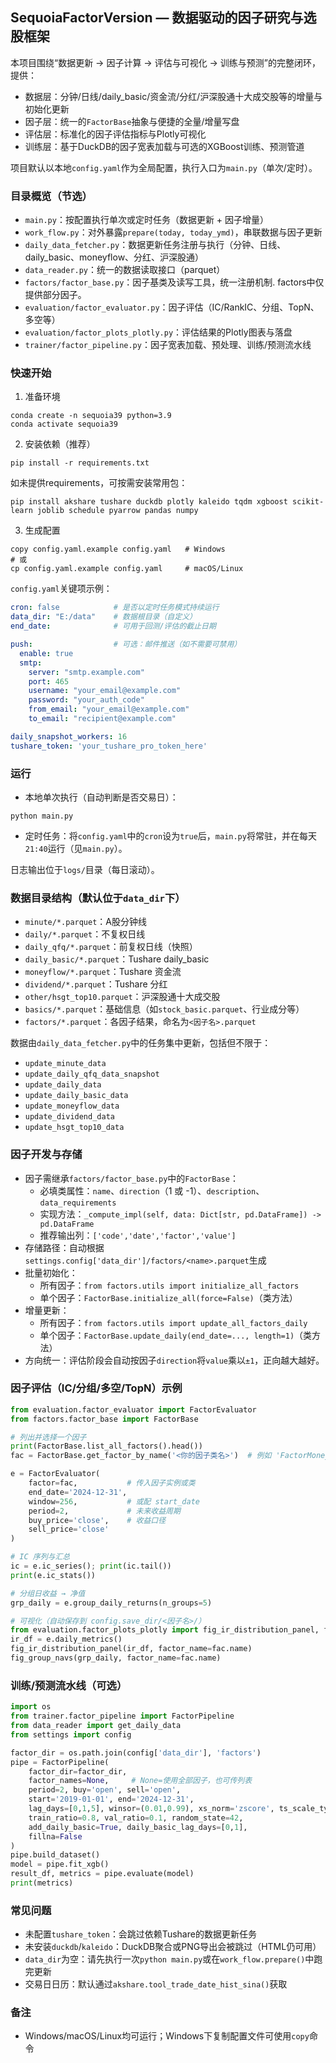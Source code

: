 ## SequoiaFactorVersion — 数据驱动的因子研究与选股框架

本项目围绕“数据更新 → 因子计算 → 评估与可视化 → 训练与预测”的完整闭环，提供：
- 数据层：分钟/日线/daily_basic/资金流/分红/沪深股通十大成交股等的增量与初始化更新
- 因子层：统一的`FactorBase`抽象与便捷的全量/增量写盘
- 评估层：标准化的因子评估指标与Plotly可视化
- 训练层：基于DuckDB的因子宽表加载与可选的XGBoost训练、预测管道

项目默认以本地`config.yaml`作为全局配置，执行入口为`main.py`（单次/定时）。

### 目录概览（节选）
- `main.py`：按配置执行单次或定时任务（数据更新 + 因子增量）
- `work_flow.py`：对外暴露`prepare(today, today_ymd)`，串联数据与因子更新
- `daily_data_fetcher.py`：数据更新任务注册与执行（分钟、日线、daily_basic、moneyflow、分红、沪深股通）
- `data_reader.py`：统一的数据读取接口（parquet）
- `factors/factor_base.py`：因子基类及读写工具，统一注册机制. factors中仅提供部分因子。
- `evaluation/factor_evaluator.py`：因子评估（IC/RankIC、分组、TopN、多空等）
- `evaluation/factor_plots_plotly.py`：评估结果的Plotly图表与落盘
- `trainer/factor_pipeline.py`：因子宽表加载、预处理、训练/预测流水线

### 快速开始
1) 准备环境
```
conda create -n sequoia39 python=3.9
conda activate sequoia39
```

2) 安装依赖（推荐）
```
pip install -r requirements.txt
```
如未提供requirements，可按需安装常用包：
```
pip install akshare tushare duckdb plotly kaleido tqdm xgboost scikit-learn joblib schedule pyarrow pandas numpy
```

3) 生成配置
```
copy config.yaml.example config.yaml   # Windows
# 或
cp config.yaml.example config.yaml     # macOS/Linux
```

`config.yaml`关键项示例：
```yaml
cron: false            # 是否以定时任务模式持续运行
data_dir: "E:/data"    # 数据根目录（自定义）
end_date:              # 可用于回测/评估的截止日期

push:                  # 可选：邮件推送（如不需要可禁用）
  enable: true
  smtp:
    server: "smtp.example.com"
    port: 465
    username: "your_email@example.com"
    password: "your_auth_code"
    from_email: "your_email@example.com"
    to_email: "recipient@example.com"

daily_snapshot_workers: 16
tushare_token: 'your_tushare_pro_token_here'
```

### 运行
- 本地单次执行（自动判断是否交易日）：
```
python main.py
```
- 定时任务：将`config.yaml`中的`cron`设为`true`后，`main.py`将常驻，并在每天`21:40`运行（见`main.py`）。

日志输出位于`logs/`目录（每日滚动）。

### 数据目录结构（默认位于`data_dir`下）
- `minute/*.parquet`：A股分钟线
- `daily/*.parquet`：不复权日线
- `daily_qfq/*.parquet`：前复权日线（快照）
- `daily_basic/*.parquet`：Tushare daily_basic
- `moneyflow/*.parquet`：Tushare 资金流
- `dividend/*.parquet`：Tushare 分红
- `other/hsgt_top10.parquet`：沪深股通十大成交股
- `basics/*.parquet`：基础信息（如`stock_basic.parquet`、行业成分等）
- `factors/*.parquet`：各因子结果，命名为`<因子名>.parquet`

数据由`daily_data_fetcher.py`中的任务集中更新，包括但不限于：
- `update_minute_data`
- `update_daily_qfq_data_snapshot`
- `update_daily_data`
- `update_daily_basic_data`
- `update_moneyflow_data`
- `update_dividend_data`
- `update_hsgt_top10_data`

### 因子开发与存储
- 因子需继承`factors/factor_base.py`中的`FactorBase`：
  - 必填类属性：`name`、`direction`（1 或 -1）、`description`、`data_requirements`
  - 实现方法：`_compute_impl(self, data: Dict[str, pd.DataFrame]) -> pd.DataFrame`
  - 推荐输出列：`['code','date','factor','value']`
- 存储路径：自动根据`settings.config['data_dir']/factors/<name>.parquet`生成
- 批量初始化：
  - 所有因子：`from factors.utils import initialize_all_factors`
  - 单个因子：`FactorBase.initialize_all(force=False)`（类方法）
- 增量更新：
  - 所有因子：`from factors.utils import update_all_factors_daily`
  - 单个因子：`FactorBase.update_daily(end_date=..., length=1)`（类方法）
- 方向统一：评估阶段会自动按因子`direction`将`value`乘以`±1`，正向越大越好。

### 因子评估（IC/分组/多空/TopN）示例
```python
from evaluation.factor_evaluator import FactorEvaluator
from factors.factor_base import FactorBase

# 列出并选择一个因子
print(FactorBase.list_all_factors().head())
fac = FactorBase.get_factor_by_name('<你的因子类名>')  # 例如 'FactorMoneyflow'，以实际名称为准

e = FactorEvaluator(
    factor=fac,           # 传入因子实例或类
    end_date='2024-12-31',
    window=256,           # 或配 start_date
    period=2,             # 未来收益周期
    buy_price='close',    # 收益口径
    sell_price='close'
)

# IC 序列与汇总
ic = e.ic_series(); print(ic.tail())
print(e.ic_stats())

# 分组日收益 → 净值
grp_daily = e.group_daily_returns(n_groups=5)

# 可视化（自动保存到 config.save_dir/<因子名>/）
from evaluation.factor_plots_plotly import fig_ir_distribution_panel, fig_group_navs
ir_df = e.daily_metrics()
fig_ir_distribution_panel(ir_df, factor_name=fac.name)
fig_group_navs(grp_daily, factor_name=fac.name)
```

### 训练/预测流水线（可选）
```python
import os
from trainer.factor_pipeline import FactorPipeline
from data_reader import get_daily_data
from settings import config

factor_dir = os.path.join(config['data_dir'], 'factors')
pipe = FactorPipeline(
    factor_dir=factor_dir,
    factor_names=None,     # None=使用全部因子，也可传列表
    period=2, buy='open', sell='open',
    start='2019-01-01', end='2024-12-31',
    lag_days=[0,1,5], winsor=(0.01,0.99), xs_norm='zscore', ts_scale_type='standard',
    train_ratio=0.8, val_ratio=0.1, random_state=42,
    add_daily_basic=True, daily_basic_lag_days=[0,1],
    fillna=False
)
pipe.build_dataset()
model = pipe.fit_xgb()
result_df, metrics = pipe.evaluate(model)
print(metrics)
```

### 常见问题
- 未配置`tushare_token`：会跳过依赖Tushare的数据更新任务
- 未安装`duckdb`/`kaleido`：DuckDB聚合或PNG导出会被跳过（HTML仍可用）
- `data_dir`为空：请先执行一次`python main.py`或在`work_flow.prepare()`中跑完更新
- 交易日日历：默认通过`akshare.tool_trade_date_hist_sina()`获取

### 备注
- Windows/macOS/Linux均可运行；Windows下复制配置文件可使用`copy`命令

